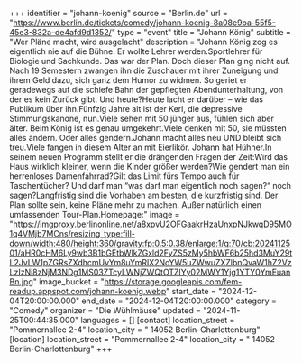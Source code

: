 +++
identifier = "johann-koenig"
source = "Berlin.de"
url = "https://www.berlin.de/tickets/comedy/johann-koenig-8a08e9ba-55f5-45e3-832a-de4afd9d1352/"
type = "event"
title = "Johann König"
subtitle = "Wer Pläne macht, wird ausgelacht"
description = "Johann König zog es eigentlich nie auf die Bühne. Er wollte Lehrer werden.Sportlehrer für Biologie und Sachkunde. Das war der Plan. Doch dieser Plan ging nicht auf. Nach 19 Semestern zwangen ihn die Zuschauer mit ihrer Zuneigung und ihrem Geld dazu, sich ganz dem Humor zu widmen. So geriet er geradewegs auf die schiefe Bahn der gepflegten Abendunterhaltung, von der es kein Zurück gibt. Und heute?Heute lacht er darüber – wie das Publikum über ihn.Fünfzig Jahre alt ist der Kerl, die depressive Stimmungskanone, nun.Viele sehen mit 50 jünger aus, fühlen sich aber älter. Beim König ist es genau umgekehrt.Viele denken mit 50, sie müssten alles ändern. Oder alles gendern.Johann macht alles neu UND bleibt sich treu.Viele fangen in diesem Alter an mit Eierlikör. Johann hat Hühner.In seinem neuen Programm stellt er die drängenden Fragen der Zeit:Wird das Haus wirklich kleiner, wenn die Kinder größer werden?Wie gendert man ein herrenloses Damenfahrrad?Gilt das Limit fürs Tempo auch für Taschentücher? Und darf man “was darf man eigentlich noch sagen?“ noch sagen?Langfristig sind die Vorhaben am besten, die kurzfristig sind. Der Plan sollte sein, keine Pläne mehr zu machen. Außer natürlich einen umfassenden Tour-Plan.Homepage:"
image = "https://imgproxy.berlinonline.net/a8xpvU2OFGaakrHzaUnxpNJkwqD95MO1q4VMjb7MCns/resizing_type:fill-down/width:480/height:360/gravity:fp:0.5:0.38/enlarge:1/q:70/cb:2024112501/aHR0cHM6Ly9wb3B1bGEtbWlkZGxld2FyZS5zMy5hbWF6b25hd3MuY29tL2JvLW1pZGRsZXdhcmUvYm8uYmRlX2NoYW5uZWwuZXZlbnQvaW1hZ2VzLzIzNi8zNjM3NDg1MS03ZTcyLWNjZWQtOTZlYy02MWY1Yjg1YTY0YmEuanBn.jpg"
image_bucket = "https://storage.googleapis.com/fem-readup.appspot.com/johann-koenig.webp"
start_date = "2024-12-04T20:00:00.000"
end_date = "2024-12-04T20:00:00.000"
category = "Comedy"
organizer = "Die Wühlmäuse"
updated = "2024-11-25T00:44:35.000"
languages = []
[contact]
location_street = "Pommernallee 2-4"
location_city = " 14052 Berlin-Charlottenburg"
[location]
location_street = "Pommernallee 2-4"
location_city = " 14052 Berlin-Charlottenburg"
+++